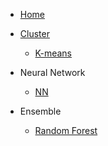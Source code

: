 * [Home](/#/)

* [Cluster](/ml/unsupervised/)

    * [K-means](/ml/unsupervised/cluster/k_means.md)

* Neural Network

    * [NN](/ml/unsupervised/neural_network/nn.md)

* Ensemble

    * [Random Forest](/ml/unsupervised/ensemble/random_forest.md)